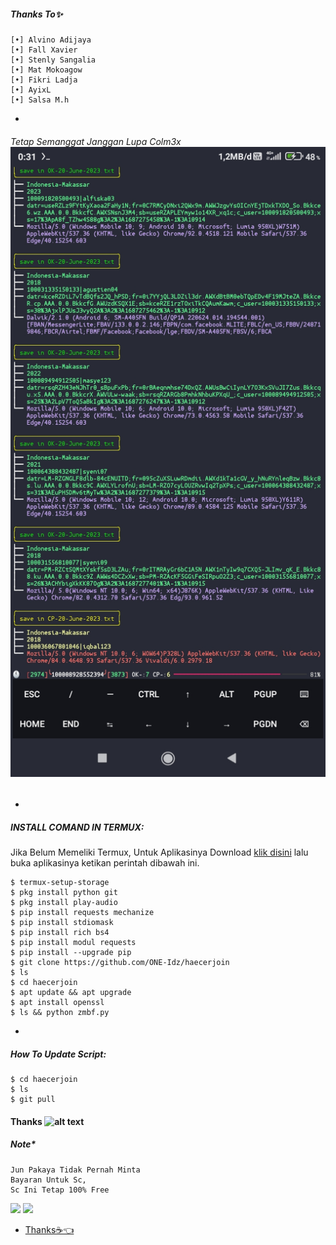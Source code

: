 <h5 align="left">Thanks To✨ </h5>
    
    [•] Alvino Adijaya
    [•] Fall Xavier
    [•] Stenly Sangalia
    [•] Mat Mokoagow
    [•] Fikri Ladja
    [•] AyixL
    [•] Salsa M.h

-    


###### Tetap Semanggat Janggan Lupa Colm3x ![alt text](https://github.com/ONE-Idz/JunRecode/blob/main/Screenshot_2023-06-21-00-31-59-501_com.termux.jpg?raw=true)
-

<h5 align="left">INSTALL COMAND IN TERMUX:</h5>
Jika Belum Memeliki Termux, Untuk Aplikasinya Download <a href="https://f-droid.org/repo/com.termux_118.apk">klik disini</a> lalu buka aplikasinya ketikan perintah dibawah ini.


    $ termux-setup-storage
    $ pkg install python git
    $ pkg install play-audio
    $ pip install requests mechanize
    $ pip install stdiomask
    $ pip install rich bs4
    $ pip install modul requests
    $ pip install --upgrade pip
    $ git clone https://github.com/ONE-Idz/haecerjoin
    $ ls
    $ cd haecerjoin
    $ apt update && apt upgrade
    $ apt install openssl
    $ ls && python zmbf.py



-

<h5 align="left">How To Update Script:</h5>


    $ cd haecerjoin
    $ ls
    $ git pull



#### Thanks ![alt text](https://github.com/ONE-Idz/haecerjoin/blob/main/berkah/picc.png?raw=true)
<h5 align="left">Note* </h5>
    
    Jun Pakaya Tidak Pernah Minta
    Bayaran Untuk Sc,
    Sc Ini Tetap 100% Free
    

   
   

[![](https://img.shields.io/badge/Whatsapp-JUN-red?logo=Whatsapp&logoColor=Brightgreen&labelColor=white)](https://wa.me/6289668033300?text=Permisi+Bang+Jun!)
[![](https://img.shields.io/badge/Facebook-blue?logo=Facebook&logoColor=blue&labelColor=white)](https://www.facebook.com/jun.picscurnot)


- <a href="https://www.mediafire.com/file/ye2rkv4wlaebwk0/repo/Kakak_Adik_Ngent0d.mp4/file">Thanks☕👈</a>
    

